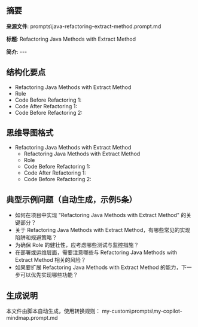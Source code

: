 ## 摘要

**来源文件**: prompts\java-refactoring-extract-method.prompt.md

**标题**: Refactoring Java Methods with Extract Method

**简介**: ---

## 结构化要点

- Refactoring Java Methods with Extract Method
- Role
- Code Before Refactoring 1:
- Code After Refactoring 1:
- Code Before Refactoring 2:

## 思维导图格式

- Refactoring Java Methods with Extract Method
  - Refactoring Java Methods with Extract Method
  - Role
  - Code Before Refactoring 1:
  - Code After Refactoring 1:
  - Code Before Refactoring 2:

## 典型示例问题（自动生成，示例5条）

- 如何在项目中实现 "Refactoring Java Methods with Extract Method" 的关键部分？
- 关于 Refactoring Java Methods with Extract Method，有哪些常见的实现陷阱和规避策略？
- 为确保 Role 的健壮性，应考虑哪些测试与监控措施？
- 在部署或运维层面，需要注意哪些与 Refactoring Java Methods with Extract Method 相关的风险？
- 如果要扩展 Refactoring Java Methods with Extract Method 的能力，下一步可以优先实现哪些功能？

## 生成说明

本文件由脚本自动生成，使用转换规则： my-custom\prompts\my-copilot-mindmap.prompt.md

